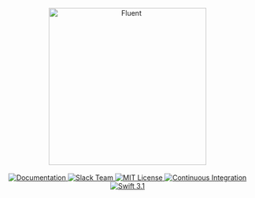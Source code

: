 <p align="center">
    <img src="https://cloud.githubusercontent.com/assets/1977704/25426268/dd56bcba-2a6e-11e7-9d84-f447ba94b1a8.png" width="320" alt="Fluent">
    <br>
    <br>
    <a href="https://docs.vapor.codes/crypto/package/">
        <img src="http://img.shields.io/badge/read_the-docs-92A8D1.svg" alt="Documentation">
    </a>
    <a href="http://vapor.team">
        <img src="http://vapor.team/badge.svg" alt="Slack Team">
    </a>
    <a href="LICENSE">
        <img src="http://img.shields.io/badge/license-MIT-brightgreen.svg" alt="MIT License">
    </a>
    <a href="https://circleci.com/gh/vapor/crypto">
        <img src="https://circleci.com/gh/vapor/crypto.svg?style=shield" alt="Continuous Integration">
    </a>
    <a href="https://swift.org">
        <img src="http://img.shields.io/badge/swift-3.1-brightgreen.svg" alt="Swift 3.1">
    </a>
</center>